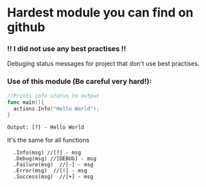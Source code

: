 # Hardest module you can find on github
### !! I did not use any best practises !!

Debuging status messages for project that don't use best practises.

### Use of this module (Be careful very hard!):

```go
//Prints info status to output
func main(){
  actions.Info("Hello World");
}
```

```
Output: [?] - Hello World
```

It's the same for all functions

```
  .Info(msg) //[?] - msg
  .Debug(msg) //[DEBUG] - msg
  .Failure(msg)  //[-] - msg
  .Error(msg)  //[!] - msg
  .Success(msg)  //[+] - msg
```
